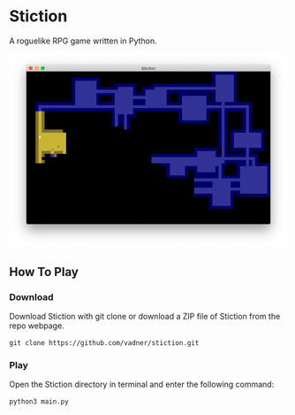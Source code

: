 # Stiction

A roguelike RPG game written in Python.

![Stiction Screen Shot](stiction.png)

## How To Play

### Download

Download Stiction with git clone or download a ZIP file of Stiction from the repo webpage.

```
git clone https://github.com/vadner/stiction.git
```

### Play

Open the Stiction directory in terminal and enter the following command:

```
python3 main.py
```